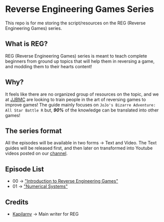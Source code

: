 # Reverse Engineering Games Series

This repo is for me storing the script/resources on the REG
(Reverse Engineering Games) series.

## What is REG?

REG (Reverse Engineering Games) series is meant to teach complete beginners from
ground up topics that will help them in reversing a game,
and modding them to their hearts content!

## Why?

It feels like there are no organized group of resources on the
topic, and we at [JJBMC](https://jojomodding.com)
are looking to train people in the art of reversing games to improve games!
The guide mainly focuses on
`JoJo's Bizarre Adventure: All Star Battle R` but,
***90%*** of the knowledge can be translated into other games!

## The series format

All the episodes will be available in two forms -> Text and Video.
The Text guides will be released first, and then later on transformed into
Youtube videos posted on our [channel](https://youtube.jojomodding.com).

## Episode List

- 00 -> ["Introduction to Reverse Engineering Games"](episodes/00_introduction/episode.md)
- 01 -> ["Numerical Systems"](episodes/01_numerical_systems/episode.md)

## Credits

- [Kapilarny](https://github.com/Kapilarny/) -> Main writer for REG
